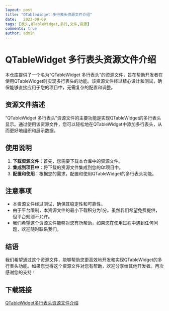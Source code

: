 ```yaml
---
layout: post
title: "QTableWidget 多行表头资源文件介绍"
date:   2023-09-09
tags: [表头,QTableWidget,多行,文件,资源]
comments: true
author: admin
---
```

# QTableWidget 多行表头资源文件介绍

本仓库提供了一个名为“QTableWidget 多行表头”的资源文件，旨在帮助开发者在使用QTableWidget时实现多行表头的功能。该资源文件经过精心设计和测试，确保能够直接应用于您的项目中，无需复杂的配置和调整。

## 资源文件描述

“QTableWidget 多行表头”资源文件的主要功能是实现QTableWidget的多行表头显示。通过使用该资源文件，您可以轻松地在QTableWidget中添加多行表头，从而更好地组织和展示数据。

## 使用说明

1. **下载资源文件**：首先，您需要下载本仓库中的资源文件。
2. **集成到项目中**：将下载的资源文件集成到您的Qt项目中。
3. **配置和使用**：根据您的需求，配置和使用QTableWidget的多行表头功能。

## 注意事项

- 本资源文件经过测试，确保其稳定性和可靠性。
- 由于平台限制，本资源文件的最小下载积分为1分。虽然我们希望免费提供，但平台规则不允许。
- 我们希望这个资源文件能够对您有所帮助，如果您在使用过程中遇到任何问题，欢迎随时联系我们。

## 结语

我们希望通过这个资源文件，能够帮助您更高效地开发和实现QTableWidget的多行表头功能。如果您觉得这个资源文件对您有帮助，欢迎分享给其他开发者。再次感谢您的支持！

## 下载链接

[QTableWidget多行表头资源文件介绍](https://pan.quark.cn/s/d4c2e2370906)